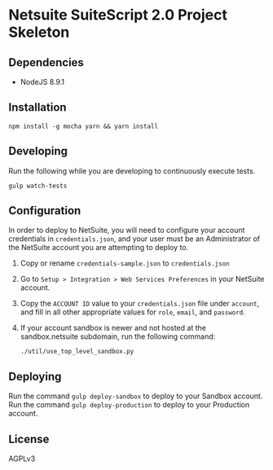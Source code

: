 Netsuite SuiteScript 2.0 Project Skeleton
==

Dependencies
--
* NodeJS 8.9.1

Installation
--
`npm install -g mocha yarn && yarn install`

Developing
--
Run the following while you are developing to continuously execute tests.

  `gulp watch-tests`

Configuration
--
In order to deploy to NetSuite, you will need to configure your account
credentials in `credentials.json`, and your user must be an Administrator of
the NetSuite account you are attempting to deploy to.

1. Copy or rename `credentials-sample.json` to `credentials.json`
2. Go to `Setup > Integration > Web Services Preferences` in your NetSuite account.
3. Copy the `ACCOUNT ID` value to your `credentials.json` file under `account`,
  and fill in all other appropriate values for `role`, `email`, and `password`.
4. If your account sandbox is newer and not hosted at the sandbox.netsuite
  subdomain, run the following command:

   `./util/use_top_level_sandbox.py`

Deploying
--
Run the command `gulp deploy-sandbox` to deploy to your Sandbox account.
Run the command `gulp deploy-production` to deploy to your Production account.

License
--
AGPLv3
